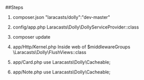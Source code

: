 ##Steps
1. composer.json
"laracasts/dolly":"dev-master"

2. config/app.php
Laracasts\Dolly\DollyServiceProvider::class

3. composer update

4. app/Http/Kernel.php
Inside web of $middlewareGroups
\Laracasts\Dolly\FlushViews::class

5. app/Card.php
use Laracasts\Dolly\Cacheable;

7. app/Note.php
use Laracasts\Dolly\Cacheable;